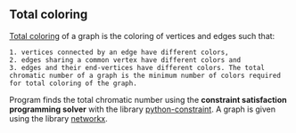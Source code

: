 
## Total coloring

[Total coloring](https://en.wikipedia.org/wiki/Total_coloring) of a graph is the coloring of vertices and edges such that:

    1. vertices connected by an edge have different colors,
    2. edges sharing a common vertex have different colors and
    3. edges and their end-vertices have different colors. The total chromatic number of a graph is the minimum number of colors required for total coloring of the graph.

Program finds the total chromatic number using the **constraint satisfaction programming solver** with the library [python-constraint](https://pypi.org/project/python-constraint/).
A graph is given using the library [networkx](https://pypi.org/project/networkx/).
